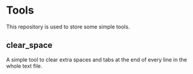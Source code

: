 # Tools
This repository is used to store some simple tools.

## clear_space
A simple tool to clear extra spaces and tabs at the end of every line in the whole text file.
